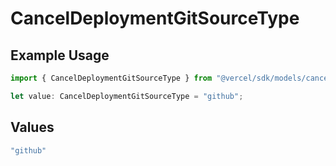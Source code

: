 # CancelDeploymentGitSourceType

## Example Usage

```typescript
import { CancelDeploymentGitSourceType } from "@vercel/sdk/models/canceldeploymentop.js";

let value: CancelDeploymentGitSourceType = "github";
```

## Values

```typescript
"github"
```
